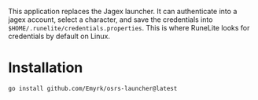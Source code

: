 This application replaces the Jagex launcher. It can authenticate into a jagex
account, select a character, and save the credentials into
`$HOME/.runelite/credentials.properties`. This is where RuneLite looks for
credentials by default on Linux.

# Installation

```shell
go install github.com/Emyrk/osrs-launcher@latest
```
